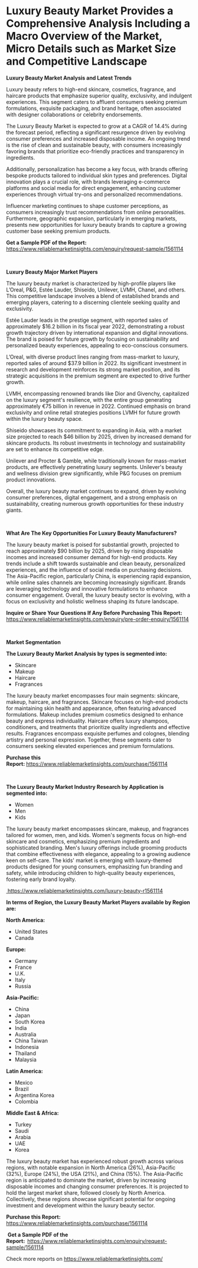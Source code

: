 <p><h1>Luxury Beauty Market Provides a Comprehensive Analysis Including a Macro Overview of the Market, Micro Details such as Market Size and Competitive Landscape</h1></p><p><strong>Luxury Beauty Market Analysis and Latest Trends</strong></p>
<p><p>Luxury beauty refers to high-end skincare, cosmetics, fragrance, and haircare products that emphasize superior quality, exclusivity, and indulgent experiences. This segment caters to affluent consumers seeking premium formulations, exquisite packaging, and brand heritage, often associated with designer collaborations or celebrity endorsements.</p><p>The Luxury Beauty Market is expected to grow at a CAGR of 14.4% during the forecast period, reflecting a significant resurgence driven by evolving consumer preferences and increased disposable income. An ongoing trend is the rise of clean and sustainable beauty, with consumers increasingly favoring brands that prioritize eco-friendly practices and transparency in ingredients. </p><p>Additionally, personalization has become a key focus, with brands offering bespoke products tailored to individual skin types and preferences. Digital innovation plays a crucial role, with brands leveraging e-commerce platforms and social media for direct engagement, enhancing customer experiences through virtual try-ons and personalized recommendations.</p><p>Influencer marketing continues to shape customer perceptions, as consumers increasingly trust recommendations from online personalities. Furthermore, geographic expansion, particularly in emerging markets, presents new opportunities for luxury beauty brands to capture a growing customer base seeking premium products.</p></p>
<p><strong>Get a Sample PDF of the Report:&nbsp;</strong> <a href="https://www.reliablemarketinsights.com/enquiry/request-sample/1561114?utm_campaign=2951&utm_medium=2&utm_source=Github&utm_content=ia&utm_term=04042025&utm_id=luxury-beauty">https://www.reliablemarketinsights.com/enquiry/request-sample/1561114</a></p>
<p>&nbsp;</p>
<p><strong>Luxury Beauty Major Market Players</strong></p>
<p><p>The luxury beauty market is characterized by high-profile players like L’Oreal, P&G, Estée Lauder, Shiseido, Unilever, LVMH, Chanel, and others. This competitive landscape involves a blend of established brands and emerging players, catering to a discerning clientele seeking quality and exclusivity.</p><p>Estée Lauder leads in the prestige segment, with reported sales of approximately $16.2 billion in its fiscal year 2022, demonstrating a robust growth trajectory driven by international expansion and digital innovations. The brand is poised for future growth by focusing on sustainability and personalized beauty experiences, appealing to eco-conscious consumers.</p><p>L’Oreal, with diverse product lines ranging from mass-market to luxury, reported sales of around $37.9 billion in 2022. Its significant investment in research and development reinforces its strong market position, and its strategic acquisitions in the premium segment are expected to drive further growth.</p><p>LVMH, encompassing renowned brands like Dior and Givenchy, capitalized on the luxury segment's resilience, with the entire group generating approximately €75 billion in revenue in 2022. Continued emphasis on brand exclusivity and online retail strategies positions LVMH for future growth within the luxury beauty space.</p><p>Shiseido showcases its commitment to expanding in Asia, with a market size projected to reach $46 billion by 2025, driven by increased demand for skincare products. Its robust investments in technology and sustainability are set to enhance its competitive edge.</p><p>Unilever and Procter & Gamble, while traditionally known for mass-market products, are effectively penetrating luxury segments. Unilever's beauty and wellness division grew significantly, while P&G focuses on premium product innovations.</p><p>Overall, the luxury beauty market continues to expand, driven by evolving consumer preferences, digital engagement, and a strong emphasis on sustainability, creating numerous growth opportunities for these industry giants.</p></p>
<p>&nbsp;</p>
<p><strong>What Are The Key Opportunities For Luxury Beauty Manufacturers?</strong></p>
<p><p>The luxury beauty market is poised for substantial growth, projected to reach approximately $90 billion by 2025, driven by rising disposable incomes and increased consumer demand for high-end products. Key trends include a shift towards sustainable and clean beauty, personalized experiences, and the influence of social media on purchasing decisions. The Asia-Pacific region, particularly China, is experiencing rapid expansion, while online sales channels are becoming increasingly significant. Brands are leveraging technology and innovative formulations to enhance consumer engagement. Overall, the luxury beauty sector is evolving, with a focus on exclusivity and holistic wellness shaping its future landscape.</p></p>
<p><strong>Inquire or Share Your Questions If Any Before Purchasing This Report:</strong> <a href="https://www.reliablemarketinsights.com/enquiry/pre-order-enquiry/1561114?utm_campaign=2951&utm_medium=2&utm_source=Github&utm_content=ia&utm_term=04042025&utm_id=luxury-beauty">https://www.reliablemarketinsights.com/enquiry/pre-order-enquiry/1561114</a></p>
<p>&nbsp;</p>
<p><strong>Market Segmentation</strong></p>
<p><strong>The Luxury Beauty Market Analysis by types is segmented into:</strong></p>
<p><ul><li>Skincare</li><li>Makeup</li><li>Haircare</li><li>Fragrances</li></ul></p>
<p><p>The luxury beauty market encompasses four main segments: skincare, makeup, haircare, and fragrances. Skincare focuses on high-end products for maintaining skin health and appearance, often featuring advanced formulations. Makeup includes premium cosmetics designed to enhance beauty and express individuality. Haircare offers luxury shampoos, conditioners, and treatments that prioritize quality ingredients and effective results. Fragrances encompass exquisite perfumes and colognes, blending artistry and personal expression. Together, these segments cater to consumers seeking elevated experiences and premium formulations.</p></p>
<p><strong>Purchase this Report:&nbsp;</strong><a href="https://www.reliablemarketinsights.com/purchase/1561114?utm_campaign=2951&utm_medium=2&utm_source=Github&utm_content=ia&utm_term=04042025&utm_id=luxury-beauty">https://www.reliablemarketinsights.com/purchase/1561114</a></p>
<p>&nbsp;</p>
<p><strong>The Luxury Beauty Market Industry Research by Application is segmented into:</strong></p>
<p><ul><li>Women</li><li>Men</li><li>Kids</li></ul></p>
<p><p>The luxury beauty market encompasses skincare, makeup, and fragrances tailored for women, men, and kids. Women's segments focus on high-end skincare and cosmetics, emphasizing premium ingredients and sophisticated branding. Men's luxury offerings include grooming products that combine effectiveness with elegance, appealing to a growing audience keen on self-care. The kids' market is emerging with luxury-themed products designed for young consumers, emphasizing fun branding and safety, while introducing children to high-quality beauty experiences, fostering early brand loyalty.</p></p>
<p><a href="https://www.reliablemarketinsights.com/luxury-beauty-r1561114?utm_campaign=2951&utm_medium=2&utm_source=Github&utm_content=ia&utm_term=04042025&utm_id=luxury-beauty">&nbsp;https://www.reliablemarketinsights.com/luxury-beauty-r1561114</a></p>
<p><strong>In terms of Region, the Luxury Beauty Market Players available by Region are:</strong></p>
<p>
    <p> <strong> North America: </strong>
        <ul>
            <li>United States</li>
            <li>Canada</li>
        </ul>
        </p> 
    <p> <strong> Europe: </strong>
        <ul>
            <li>Germany</li>
            <li>France</li>
            <li>U.K.</li>
            <li>Italy</li>
            <li>Russia</li>
        </ul>
        </p> 
    <p> <strong> Asia-Pacific: </strong>
        <ul>
            <li>China</li>
            <li>Japan</li>
            <li>South Korea</li>
            <li>India</li>
            <li>Australia</li>
            <li>China Taiwan</li>
            <li>Indonesia</li>
            <li>Thailand</li>
            <li>Malaysia</li>
        </ul>
        </p> 
    <p> <strong> Latin America: </strong>
        <ul>
            <li>Mexico</li>
            <li>Brazil</li>
            <li>Argentina Korea</li>
            <li>Colombia</li>
        </ul>
        </p> 
    <p> <strong> Middle East & Africa: </strong>
        <ul>
            <li>Turkey</li>
            <li>Saudi</li>
            <li>Arabia</li>
            <li>UAE</li>
            <li>Korea</li>
        </ul>
    </p>
    </p>
<p><p>The luxury beauty market has experienced robust growth across various regions, with notable expansion in North America (26%), Asia-Pacific (32%), Europe (24%), the USA (21%), and China (15%). The Asia-Pacific region is anticipated to dominate the market, driven by increasing disposable incomes and changing consumer preferences. It is projected to hold the largest market share, followed closely by North America. Collectively, these regions showcase significant potential for ongoing investment and development within the luxury beauty sector.</p></p>
<p><strong>Purchase this Report: </strong><a href="https://www.reliablemarketinsights.com/purchase/1561114?utm_campaign=2951&utm_medium=2&utm_source=Github&utm_content=ia&utm_term=04042025&utm_id=luxury-beauty">https://www.reliablemarketinsights.com/purchase/1561114</a></p>
<p>&nbsp;<strong>Get a Sample PDF of the Report:&nbsp;&nbsp;</strong><a href="https://www.reliablemarketinsights.com/enquiry/request-sample/1561114?utm_campaign=2951&utm_medium=2&utm_source=Github&utm_content=ia&utm_term=04042025&utm_id=luxury-beauty">https://www.reliablemarketinsights.com/enquiry/request-sample/1561114</a></p>
<p><strong></strong></p>
<p>Check more reports on <a href="https://www.reliablemarketinsights.com/?utm_campaign=2951&utm_medium=2&utm_source=Github&utm_content=ia&utm_term=04042025&utm_id=luxury-beauty">https://www.reliablemarketinsights.com/</a></p>